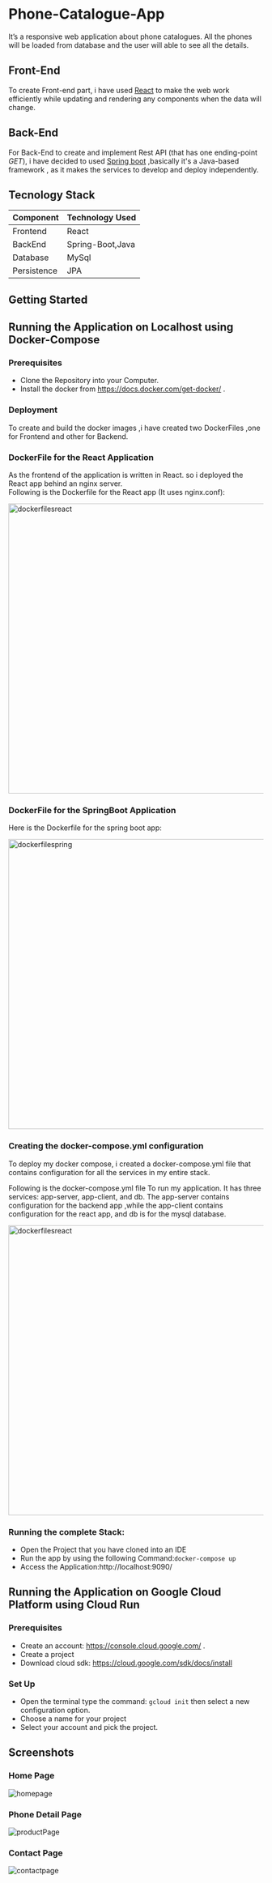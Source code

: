 # Phone-Catalogue-App
It’s a responsive web application about phone catalogues. All the phones will be loaded from database and the user will able to see all the details.
## Front-End 
To create Front-end part, i have used [React](https://reactjs.org/) to make the web work efficiently while updating and rendering any components when the data will change.
## Back-End 
For Back-End to create and implement Rest API (that has one ending-point *GET*), i have decided to used [Spring boot](https://spring.io/projects/spring-boot) ,basically it's a Java-based framework , as it makes the services to develop and deploy independently.

## Tecnology Stack

Component         | Technology Used
---               | ---
| Frontend   | React | 
| BackEnd | Spring-Boot,Java  | 
| Database   | MySql | 
| Persistence   | JPA  | 

## Getting Started
## Running the Application on Localhost using Docker-Compose

### Prerequisites

- Clone the Repository into your Computer.  
- Install the docker from https://docs.docker.com/get-docker/ .

### Deployment 
To create and build the docker images ,i have created two DockerFiles ,one for Frontend and other for Backend.
### DockerFile for the React Application   
As the frontend of the application is written in React. so i deployed the React app behind an nginx server.  
Following is the Dockerfile for the React app (It uses nginx.conf):  

<img width="573" alt="dockerfilesreact" src="https://user-images.githubusercontent.com/45390300/139269613-dc281ca6-cd85-47ff-a2e9-176f37f53350.PNG">

### DockerFile for the SpringBoot Application  

Here is the Dockerfile for the spring boot app:  

<img width="573" alt="dockerfilespring" src="https://user-images.githubusercontent.com/45390300/139269610-72d0c2d6-ef76-4836-8956-6213561deac1.PNG">

### Creating the docker-compose.yml configuration

To deploy my docker compose, i created a docker-compose.yml file that contains configuration for all the services in my entire stack.

Following is the docker-compose.yml file To run my application. It has three services: app-server, app-client, and db. The app-server contains configuration for the backend app ,while the app-client contains configuration for the react app, and db is for the mysql database.  

<img width="573" alt="dockerfilesreact" src="https://user-images.githubusercontent.com/45390300/139268996-f8046c77-fb3d-4848-b5f3-16c1ca9f8ee2.png">

### Running the complete Stack:

- Open the Project that you have cloned into an IDE  
- Run the app by using the following Command:`docker-compose up`  
- Access the Application:http://localhost:9090/


## Running the Application on Google Cloud Platform using Cloud Run  

### Prerequisites

- Create an account: https://console.cloud.google.com/ .
- Create a project
- Download cloud sdk: https://cloud.google.com/sdk/docs/install

### Set Up

- Open the terminal type the command: `gcloud init` then select a new configuration option. 
- Choose a name for your project
- Select your account and pick the project. 











## Screenshots  
### Home Page  
![homepage](https://user-images.githubusercontent.com/45390300/139253553-7feacbd8-eb48-4339-8d35-2c34c972d44c.png)

### Phone Detail Page 
![productPage](https://user-images.githubusercontent.com/45390300/139254259-0a6b0093-f2a0-4661-88b1-3405855d59d4.png)

### Contact Page 
![contactpage](https://user-images.githubusercontent.com/45390300/139254977-23e1c94d-3d09-46cf-a185-1b2fb6045c33.png)




